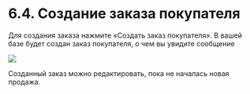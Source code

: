 # 6.4. Создание заказа покупателя

Для создания заказа нажмите «Создать заказ покупателя». В вашей базе будет создан заказ покупателя, о чем вы увидите сообщение

![](https://github.com/andrewzola/rmm_guide/tree/294b6467d4d4465d7eb82ef456ebf65e0a62b244/6_rabota_s_korzinoi_sozdanie_zakaza/D:/Downloads/Инструкция%20Zeta%20РММ/export/assets/image37png.png)

Созданный заказ можно редактировать, пока не началась новая продажа.

